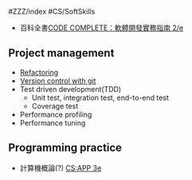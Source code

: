 #ZZZ/index #CS/SoftSkills

* 百科全書[CODE COMPLETE：軟體開發實務指南 2/e](https://www.tenlong.com.tw/products/9789864341313)

## Project management
* [Refactoring](Refactoring.md)
* [Version control with git](Version_control_with_git.md)
* Test driven development(TDD)
    * Unit test, integration test, end-to-end test
    * Coverage test
* Performance profiling
* Performance tuning

## Programming practice
* 計算機概論(?) [CS:APP 3e](CSAPP3e/Index.md)
